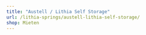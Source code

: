 ```yaml
---
title: "Austell / Lithia Self Storage"
url: /lithia-springs/austell-lithia-self-storage/
shop: Mieten
---
```


